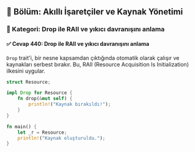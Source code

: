 ## 📘 Bölüm: Akıllı İşaretçiler ve Kaynak Yönetimi  
### 🔹 Kategori: Drop ile RAII ve yıkıcı davranışını anlama  
#### ✅ Cevap 440: Drop ile RAII ve yıkıcı davranışını anlama

`Drop` trait'i, bir nesne kapsamdan çıktığında otomatik olarak çalışır ve kaynakları serbest bırakır. Bu, RAII (Resource Acquisition Is Initialization) ilkesini uygular.

```rust
struct Resource;

impl Drop for Resource {
    fn drop(&mut self) {
        println!("Kaynak bırakıldı!");
    }
}

fn main() {
    let _r = Resource;
    println!("Kaynak oluşturuldu.");
}
```
